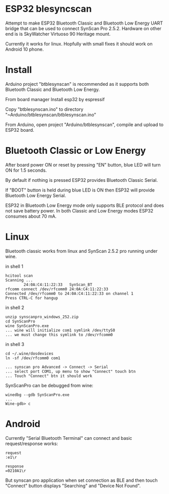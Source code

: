 # ESP32 blesyncscan

Attempt to make ESP32 Bluetooth Classic and Bluetooth Low Energy
UART bridge that can be used to connect SynScan Pro 2.5.2.
Hardware on other end is is SkyWatcher Virtuoso 90 Heritage mount.

Currently it works for linux.
Hopfully with small fixes it should work on Android 10 phone.

# Install

Arduino project "btblesynscan" is recommended as it
supports both Bluetooth Classic and Bluetooth Low Energy.

From board manager Install esp32 by espressif

Copy "btblesynscan.ino" to directory "~Arduino/btblesynscan/btblesynscan.ino"

From Arduino, open project "Arduino/btblesynscan",
compile and upload to ESP32 board.

# Bluetooth Classic or Low Energy

After board power ON or reset by pressing "EN" button,
blue LED will turn ON for 1.5 seconds.

By default if nothing is pressed ESP32 provides 
Bluetooth Classic Serial.

If "BOOT" button is held during blue LED is ON
then ESP32 will provide Bluetooth Low Energy Serial.

ESP32 in Bluetooth Low Energy mode only supports
BLE protocol and does not save battery power.
In both Classic and Low Energy modes ESP32 consumes
about 70 mA.

# Linux

Bluetooth classic works from linux and
SynScan 2.5.2 pro running under wine.

in shell 1

    hcitool scan
    Scanning ...
            24:0A:C4:11:22:33   SynScan_BT
    rfcomm connect /dev/rfcomm0 24:0A:C4:11:22:33
    Connected /dev/rfcomm0 to 24:0A:C4:11:22:33 on channel 1
    Press CTRL-C for hangup

in shell 2

    unzip synscanpro_windows_252.zip
    cd SynScanPro
    wine SynScanPro.exe
    ... wine will initialize com1 symlink /dev/ttyS0
    ... we must change this symlink to /dev/rfcomm0

in shell 3

    cd ~/.wine/dosdevices
    ln -sf /dev/rfcomm0 com1

    ... synscan pro Advanced -> Connect -> Serial
    ... select port COM1, up menu to show "Connect" touch btn
    ... Touch "Connect" btn it should work

SynScanPro can be debugged from wine:

    winedbg --gdb SynScanPro.exe
    ...
    Wine-gdb> c

# Android

Currently "Serial Bluetooth Terminal" can connect and
basic request/response works:

    request
    :e1\r

    response
    =0210A1\r

But synscan pro application when set connection as BLE
and then touch "Connect" button displays "Searching" and
"Device Not Found".
